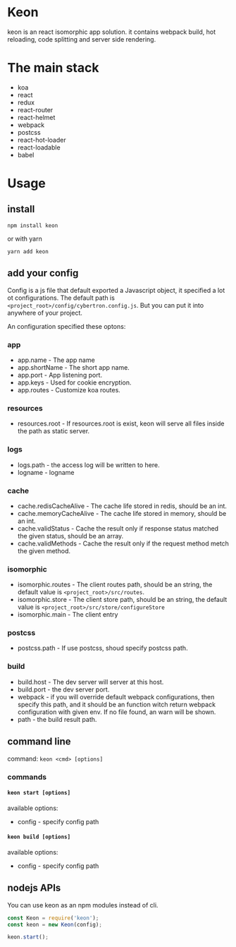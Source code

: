 # Keon
keon is an react isomorphic app solution. it contains webpack build, hot reloading, code splitting and server side rendering.

# The main stack
- koa
- react
- redux
- react-router
- react-helmet
- webpack
- postcss
- react-hot-loader
- react-loadable
- babel

# Usage
## install
```
npm install keon
```
or with yarn
```
yarn add keon
```
## add your config
Config is a js file that default exported a Javascript object, it specified a lot ot configurations. The default path is `<project_root>/config/cybertron.config.js`. But you can put it into anywhere of your project.

An configuration specified these optons:

###  app
- app.name - The app name
- app.shortName - The short app name.
- app.port - App listening port.
- app.keys - Used for cookie encryption.
- app.routes - Customize koa routes.

### resources
- resources.root - If resources.root is exist, keon will serve all files inside the path as static server.

### logs
- logs.path - the access log will be written to here.
- logname - logname

### cache
- cache.redisCacheAlive - The cache life stored in redis, should be an int.
- cache.memoryCacheAlive - The cache life stored in memory, should be an int.
- cache.validStatus - Cache the result only if response status matched the given status, should be an array.
- cache.validMethods - Cache the result only if the request method metch the given method.

### isomorphic
- isomorphic.routes - The client routes path, should be an string, the default value is `<project_root>/src/routes`.
- isomorphic.store - The client store path, should be an string, the default value is `<project_root>/src/store/configureStore`
- isomorphic.main - The client entry

### postcss
- postcss.path - If use postcss, shoud specify postcss path.

### build
- build.host - The dev server will server at this host.
- build.port - the dev server port.
- webpack - if you will override default webpack configurations, then specify this path, and it should be an function witch return webpack configuration with given env. If no file found, an warn will be shown.
- path - the build result path.

## command line
command: `keon <cmd> [options]`

### commands
#### `keon start [options]`

available options:

- config - specify config path

#### `keon build [options]`

available options:

- config - specify config path

## nodejs APIs
You can use keon as an npm modules instead of cli.

```javascript
const Keon = require('keon');
const keon = new Keon(config);

keon.start();
```
